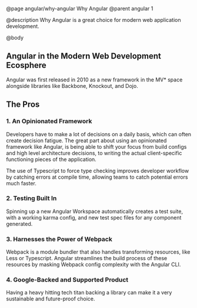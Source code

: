 @page angular/why-angular Why Angular
@parent angular 1

@description Why Angular is a great choice for modern web application development. 

@body

## Angular in the Modern Web Development Ecosphere

Angular was first released in 2010 as a new framework in the MV* space alongside libraries like Backbone, Knockout, and Dojo.

## The Pros

### 1. An Opinionated Framework

Developers have to make a lot of decisions on a daily basis, which can often create decision fatigue. The great part about using an opinionated framework like Angular, is being able to shift your focus from build configs and high level architecture decisions, to writing the actual client-specific functioning pieces of the application. 

The use of Typescript to force type checking improves developer workflow by catching errors at compile time, allowing teams to catch potential errors much faster.

### 2. Testing Built In

Spinning up a new Angular Workspace automatically creates a test suite, with a working karma config, and new test spec files for any component generated.  

### 3. Harnesses the Power of Webpack

Webpack is a module bundler that also handles transforming resources, like Less or Typescript. 
Angular streamlines the build process of these resources by masking Webpack config complexity with the Angular CLI.

### 4. Google-Backed and Supported Product

Having a heavy hitting tech titan backing a library can make it a very sustainable and future-proof choice.

